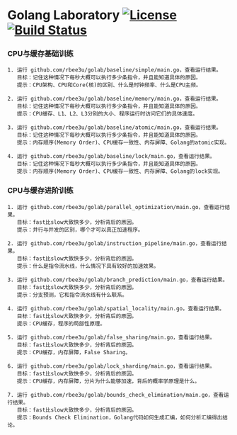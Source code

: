 # Golang Laboratory [![License](https://img.shields.io/badge/license-BSD%202--Clause-green.svg)](https://opensource.org/licenses/BSD-2-Clause) [![Build Status](https://github.com/rbee3u/golab/actions/workflows/build.yml/badge.svg)](https://github.com/rbee3u/golab/actions?query=branch%3Amain)

### CPU与缓存基础训练

```
1. 运行 github.com/rbee3u/golab/baseline/simple/main.go，查看运行结果。
   目标：记住这种情况下每秒大概可以执行多少条指令，并且能知道具体的原因。
   提示：CPU架构、CPU和Core(核)的区别、什么是时钟频率、什么是CPU主频。

2. 运行 github.com/rbee3u/golab/baseline/memory/main.go，查看运行结果。
   目标：记住这种情况下每秒大概可以执行多少条指令，并且能知道具体的原因。
   提示：CPU缓存、L1、L2、L3分别的大小、程序运行时访问它们的具体速度。

3. 运行 github.com/rbee3u/golab/baseline/atomic/main.go，查看运行结果。
   目标：记住这种情况下每秒大概可以执行多少条指令，并且能知道具体的原因。
   提示：内存顺序(Memory Order)、CPU缓存一致性、内存屏障、Golang的atomic实现。

4. 运行 github.com/rbee3u/golab/baseline/lock/main.go，查看运行结果。
   目标：记住这种情况下每秒大概可以执行多少条指令，并且能知道具体的原因。
   提示：内存顺序(Memory Order)、CPU缓存一致性、内存屏障、Golang的lock实现。
```

### CPU与缓存进阶训练

```
1. 运行 github.com/rbee3u/golab/parallel_optimization/main.go，查看运行结果。
   目标：fast比slow大致快多少，分析背后的原因。
   提示：并行与并发的区别，哪个才可以真正加速程序。

2. 运行 github.com/rbee3u/golab/instruction_pipeline/main.go，查看运行结果。
   目标：fast比slow大致快多少，分析背后的原因。
   提示：什么是指令流水线，什么情况下具有较好的加速效果。

3. 运行 github.com/rbee3u/golab/branch_prediction/main.go，查看运行结果。
   目标：fast比slow大致快多少，分析背后的原因。
   提示：分支预测，它和指令流水线有什么联系。

4. 运行 github.com/rbee3u/golab/spatial_locality/main.go，查看运行结果。
   目标：fast比slow大致快多少，分析背后的原因。
   提示：CPU缓存，程序的局部性原理。

5. 运行 github.com/rbee3u/golab/false_sharing/main.go，查看运行结果。
   目标：fast比slow大致快多少，分析背后的原因。
   提示：CPU缓存，内存屏障，False Sharing。

6. 运行 github.com/rbee3u/golab/lock_sharding/main.go，查看运行结果。
   目标：fast比slow大致快多少，分析背后的原因。
   提示：CPU缓存，内存屏障，分片为什么能够加速，背后的概率学原理是什么。

7. 运行 github.com/rbee3u/golab/bounds_check_elimination/main.go，查看运行结果。
   目标：fast比slow大致快多少，分析背后的原因。
   提示：Bounds Check Elimination，Golang代码如何生成汇编，如何分析汇编得出结论。
```
